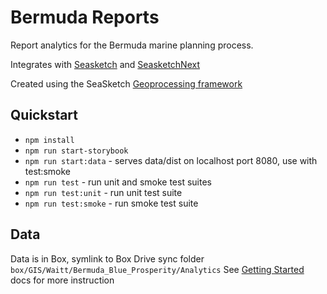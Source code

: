 # Bermuda Reports

Report analytics for the Bermuda marine planning process.

Integrates with [Seasketch](https://github.com/mcclintock-lab/SeaSketch) and [SeasketchNext](https://github.com/seasketch/next)

Created using the SeaSketch [Geoprocessing framework](https://github.com/seasketch/geoprocessing)

## Quickstart

* `npm install`
* `npm run start-storybook`
* `npm run start:data` - serves data/dist on localhost port 8080, use with test:smoke
* `npm run test` - run unit and smoke test suites
* `npm run test:unit` - run unit test suite
* `npm run test:smoke` - run smoke test suite

## Data

Data is in Box, symlink to Box Drive sync folder `box/GIS/Waitt/Bermuda_Blue_Prosperity/Analytics`
See [Getting Started](https://github.com/seasketch/geoprocessing/wiki/GettingStarted) docs for more instruction
